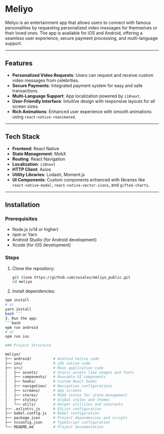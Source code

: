 # Meliyo

Meliyo is an entertainment app that allows users to connect with famous personalities by requesting personalized video messages for themselves or their loved ones. The app is available for iOS and Android, offering a seamless user experience, secure payment processing, and multi-language support.

---

## Features

- **Personalized Video Requests**: Users can request and receive custom video messages from celebrities.
- **Secure Payments**: Integrated payment system for easy and safe transactions.
- **Multi-Language Support**: App localization powered by `i18next`.
- **User-Friendly Interface**: Intuitive design with responsive layouts for all screen sizes.
- **Rich Animations**: Enhanced user experience with smooth animations using `react-native-reanimated`.

---

## Tech Stack

- **Frontend**: React Native
- **State Management**: MobX
- **Routing**: React Navigation
- **Localization**: `i18next`
- **HTTP Client**: Axios
- **Utility Libraries**: Lodash, Moment.js
- **UI Components**: Custom components enhanced with libraries like `react-native-modal`, `react-native-vector-icons`, and `gifted-charts`.

---

## Installation

### Prerequisites

- Node.js (v14 or higher)
- npm or Yarn
- Android Studio (for Android development)
- Xcode (for iOS development)

### Steps

1. Clone the repository:
   ```bash
   git clone https://github.com/vusales/meliyo_public.git
   cd meliyo
2. Install dependencies:
 ```bash
npm install
# or
yarn install
bash ```
3. Run the app:
 ```bash
npm run android
# or
npm run ios

### Project Structure

meliyo/
├── android/          # Android native code
├── ios/              # iOS native code
├── src/              # Main application code
│   ├── assets/       # Static assets like images and fonts
│   ├── components/   # Reusable UI components
│   ├── hooks/        # Custom React hooks
│   ├── navigation/   # Navigation configurations
│   ├── screens/      # App screens
│   ├── stores/       # MobX stores for state management
│   ├── styles/       # Global styles and themes
│   └── utils/        # Helper utilities and constants
├── .eslintrc.js      # ESLint configuration
├── babel.config.js   # Babel configuration
├── package.json      # Project dependencies and scripts
├── tsconfig.json     # TypeScript configuration
└── README.md         # Project documentation





